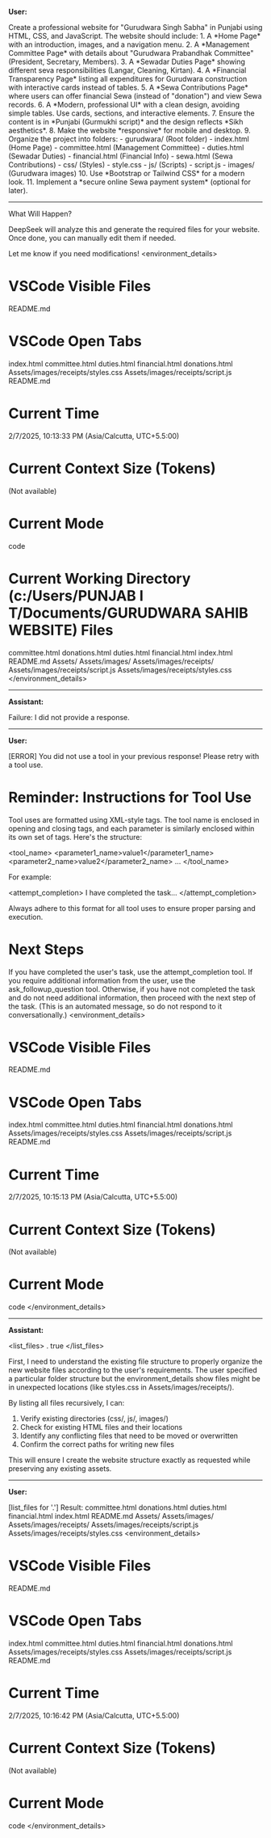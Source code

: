 **User:**

<task>
Create a professional website for "Gurudwara Singh Sabha" in Punjabi using HTML, CSS, and JavaScript.  
The website should include:  
1. A *Home Page* with an introduction, images, and a navigation menu.  
2. A *Management Committee Page* with details about "Gurudwara Prabandhak Committee" (President, Secretary, Members).  
3. A *Sewadar Duties Page* showing different seva responsibilities (Langar, Cleaning, Kirtan).  
4. A *Financial Transparency Page* listing all expenditures for Gurudwara construction with interactive cards instead of tables.  
5. A *Sewa Contributions Page* where users can offer financial Sewa (instead of "donation") and view Sewa records.  
6. A *Modern, professional UI* with a clean design, avoiding simple tables. Use cards, sections, and interactive elements.  
7. Ensure the content is in *Punjabi (Gurmukhi script)* and the design reflects *Sikh aesthetics*.  
8. Make the website *responsive* for mobile and desktop.  
9. Organize the project into folders:  
   - gurudwara/ (Root folder)  
     - index.html (Home Page)  
     - committee.html (Management Committee)  
     - duties.html (Sewadar Duties)  
     - financial.html (Financial Info)  
     - sewa.html (Sewa Contributions)  
     - css/ (Styles)  
       - style.css  
     - js/ (Scripts)  
       - script.js  
     - images/ (Gurudwara images)  
10. Use *Bootstrap or Tailwind CSS* for a modern look.  
11. Implement a *secure online Sewa payment system* (optional for later).


---

What Will Happen?

DeepSeek will analyze this and generate the required files for your website. Once done, you can manually edit them if needed.

Let me know if you need modifications!
</task>
<environment_details>
# VSCode Visible Files
README.md

# VSCode Open Tabs
index.html
committee.html
duties.html
financial.html
donations.html
Assets/images/receipts/styles.css
Assets/images/receipts/script.js
README.md

# Current Time
2/7/2025, 10:13:33 PM (Asia/Calcutta, UTC+5.5:00)

# Current Context Size (Tokens)
(Not available)

# Current Mode
code

# Current Working Directory (c:/Users/PUNJAB I T/Documents/GURUDWARA SAHIB WEBSITE) Files
committee.html
donations.html
duties.html
financial.html
index.html
README.md
Assets/
Assets/images/
Assets/images/receipts/
Assets/images/receipts/script.js
Assets/images/receipts/styles.css
</environment_details>

---

**Assistant:**

Failure: I did not provide a response.

---

**User:**

[ERROR] You did not use a tool in your previous response! Please retry with a tool use.

# Reminder: Instructions for Tool Use

Tool uses are formatted using XML-style tags. The tool name is enclosed in opening and closing tags, and each parameter is similarly enclosed within its own set of tags. Here's the structure:

<tool_name>
<parameter1_name>value1</parameter1_name>
<parameter2_name>value2</parameter2_name>
...
</tool_name>

For example:

<attempt_completion>
<result>
I have completed the task...
</result>
</attempt_completion>

Always adhere to this format for all tool uses to ensure proper parsing and execution.

# Next Steps

If you have completed the user's task, use the attempt_completion tool. 
If you require additional information from the user, use the ask_followup_question tool. 
Otherwise, if you have not completed the task and do not need additional information, then proceed with the next step of the task. 
(This is an automated message, so do not respond to it conversationally.)
<environment_details>
# VSCode Visible Files
README.md

# VSCode Open Tabs
index.html
committee.html
duties.html
financial.html
donations.html
Assets/images/receipts/styles.css
Assets/images/receipts/script.js
README.md

# Current Time
2/7/2025, 10:15:13 PM (Asia/Calcutta, UTC+5.5:00)

# Current Context Size (Tokens)
(Not available)

# Current Mode
code
</environment_details>

---

**Assistant:**

<list_files>
<path>.</path>
<recursive>true</recursive>
</list_files>

<thinking>
First, I need to understand the existing file structure to properly organize the new website files according to the user's requirements. The user specified a particular folder structure but the environment_details show files might be in unexpected locations (like styles.css in Assets/images/receipts/). 

By listing all files recursively, I can:
1. Verify existing directories (css/, js/, images/)
2. Check for existing HTML files and their locations
3. Identify any conflicting files that need to be moved or overwritten
4. Confirm the correct paths for writing new files

This will ensure I create the website structure exactly as requested while preserving any existing assets.
</thinking>

---

**User:**

[list_files for '.'] Result:
committee.html
donations.html
duties.html
financial.html
index.html
README.md
Assets/
Assets/images/
Assets/images/receipts/
Assets/images/receipts/script.js
Assets/images/receipts/styles.css
<environment_details>
# VSCode Visible Files
README.md

# VSCode Open Tabs
index.html
committee.html
duties.html
financial.html
donations.html
Assets/images/receipts/styles.css
Assets/images/receipts/script.js
README.md

# Current Time
2/7/2025, 10:16:42 PM (Asia/Calcutta, UTC+5.5:00)

# Current Context Size (Tokens)
(Not available)

# Current Mode
code
</environment_details>

